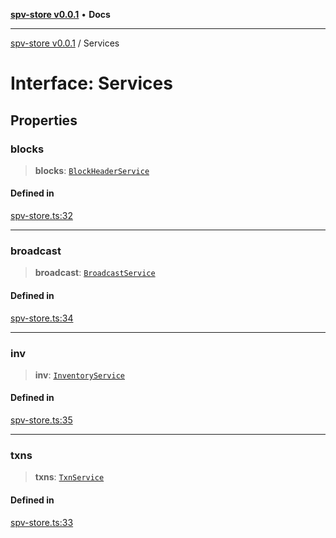 [**spv-store v0.0.1**](../README.md) • **Docs**

***

[spv-store v0.0.1](../globals.md) / Services

# Interface: Services

## Properties

### blocks

> **blocks**: [`BlockHeaderService`](BlockHeaderService.md)

#### Defined in

[spv-store.ts:32](https://github.com/shruggr/ts-casemod-spv/blob/050b8a2b88441deb8165e8e49b26bc7bba8ae64e/src/spv-store.ts#L32)

***

### broadcast

> **broadcast**: [`BroadcastService`](BroadcastService.md)

#### Defined in

[spv-store.ts:34](https://github.com/shruggr/ts-casemod-spv/blob/050b8a2b88441deb8165e8e49b26bc7bba8ae64e/src/spv-store.ts#L34)

***

### inv

> **inv**: [`InventoryService`](InventoryService.md)

#### Defined in

[spv-store.ts:35](https://github.com/shruggr/ts-casemod-spv/blob/050b8a2b88441deb8165e8e49b26bc7bba8ae64e/src/spv-store.ts#L35)

***

### txns

> **txns**: [`TxnService`](TxnService.md)

#### Defined in

[spv-store.ts:33](https://github.com/shruggr/ts-casemod-spv/blob/050b8a2b88441deb8165e8e49b26bc7bba8ae64e/src/spv-store.ts#L33)
